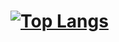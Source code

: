 # [![Top Langs](https://github-readme-stats.vercel.app/api/top-langs/?username=anuraghazra)](https://github.com/havenfricke/github-readme-stats)
